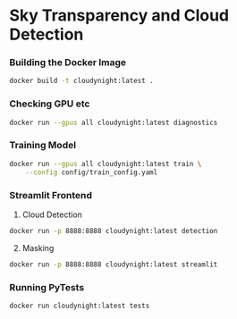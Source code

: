 # Sky Transparency and Cloud Detection

### Building the Docker Image

```bash
docker build -t cloudynight:latest .
```

### Checking GPU etc

```bash
docker run --gpus all cloudynight:latest diagnostics
```

### Training Model

```bash
docker run --gpus all cloudynight:latest train \
    --config config/train_config.yaml
```

### Streamlit Frontend

1. Cloud Detection
```bash
docker run -p 8888:8888 cloudynight:latest detection
```

2. Masking
```bash
docker run -p 8888:8888 cloudynight:latest streamlit
```

### Running PyTests

```bash
docker run cloudynight:latest tests
```
